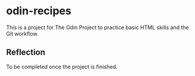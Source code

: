 # odin-recipes

This is a project for The Odin Project to practice basic HTML skills and the Git workflow.

## Reflection

To be completed once the project is finished.